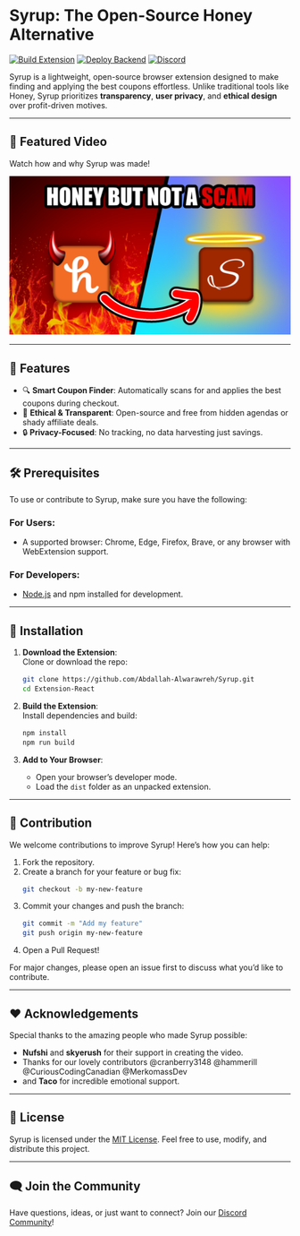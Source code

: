 # Syrup: The Open-Source Honey Alternative  

[![Build Extension](https://github.com/Abdallah-Alwarawreh/Syrup/actions/workflows/build-extension.yml/badge.svg)](https://github.com/Abdallah-Alwarawreh/Syrup/actions/workflows/build-extension.yml) [![Deploy Backend](https://github.com/Abdallah-Alwarawreh/Syrup/actions/workflows/deploy-backend.yml/badge.svg)](https://github.com/Abdallah-Alwarawreh/Syrup/actions/workflows/deploy-backend.yml) [![Discord](https://img.shields.io/discord/1322120002576453745?color=5865F2&label=Discord&logo=discord&logoColor=white)](https://dsc.gg/hexium)


Syrup is a lightweight, open-source browser extension designed to make finding and applying the best coupons effortless. Unlike traditional tools like Honey, Syrup prioritizes **transparency**, **user privacy**, and **ethical design** over profit-driven motives.  

---

## 🎥 Featured Video  

Watch how and why Syrup was made!  

<div align="center">  
  <a href="https://www.youtube.com/watch?v=uBy9rERgmlU">  
    <img src="imgs/thumbnail.png" alt="Honey Is A Scam... So I Made My Own">  
  </a>  
</div>  

---

## 🌟 Features  

- 🔍 **Smart Coupon Finder**: Automatically scans for and applies the best coupons during checkout.  
- 🌱 **Ethical & Transparent**: Open-source and free from hidden agendas or shady affiliate deals.  
- 🔒 **Privacy-Focused**: No tracking, no data harvesting just savings.  

---

## 🛠️ Prerequisites  

To use or contribute to Syrup, make sure you have the following:  

### For Users:  
- A supported browser: Chrome, Edge, Firefox, Brave, or any browser with WebExtension support.  

### For Developers:  
- [Node.js](https://nodejs.org/) and npm installed for development.  

---

## 🚀 Installation  

1. **Download the Extension**:  
   Clone or download the repo:  
   ```bash  
   git clone https://github.com/Abdallah-Alwarawreh/Syrup.git  
   cd Extension-React  
   ```  

2. **Build the Extension**:  
   Install dependencies and build:  
   ```bash  
   npm install  
   npm run build  
   ```  

3. **Add to Your Browser**:  
   - Open your browser’s developer mode.  
   - Load the `dist` folder as an unpacked extension.  

---

## 🤝 Contribution  

We welcome contributions to improve Syrup! Here’s how you can help:  

1. Fork the repository.  
2. Create a branch for your feature or bug fix:  
   ```bash  
   git checkout -b my-new-feature  
   ```  
3. Commit your changes and push the branch:  
   ```bash  
   git commit -m "Add my feature"  
   git push origin my-new-feature  
   ```  
4. Open a Pull Request!  

For major changes, please open an issue first to discuss what you’d like to contribute.  

---

## ❤️ Acknowledgements  

Special thanks to the amazing people who made Syrup possible:  

- **Nufshi** and **skyerush** for their support in creating the video.  
- Thanks for our lovely contributors @cranberry3148 @hammerill @CuriousCodingCanadian @MerkomassDev
- and **Taco** for incredible emotional support.  

---

## 📄 License  

Syrup is licensed under the [MIT License](LICENSE). Feel free to use, modify, and distribute this project.  

---

## 🗨️ Join the Community  

Have questions, ideas, or just want to connect? Join our [Discord Community](https://dsc.gg/hexium)!  

